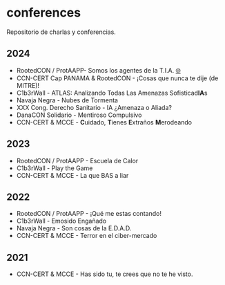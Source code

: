 # conferences
Repositorio de charlas y conferencias.

<div class="markdown-heading" dir="auto"><h2 tabindex="-1" class="heading-element" dir="auto">2024</h2></div>
<ul dir="auto">
<li>RootedCON / ProtAAPP- Somos los agentes de la T.I.A. <a href="https://github.com/3MilioRR/conferences/blob/main/Somos%20los%20agentes%20de%20la%20TIA%20%5BRootedCON%202024%5D.pdf">🌐</a></li>
<li>CCN-CERT Cap PANAMA & RootedCON - ¡Cosas que nunca te dije (de MITRE)!</li>
<li>C1b3rWall - ATLAS: Analizando Todas Las Amenazas Sofisticad<strong>IA</strong>s </li>
<li>Navaja Negra - Nubes de Tormenta </li>
<li>XXX Cong. Derecho Sanitario - IA ¿Amenaza o Aliada? </li>
<li>DanaCON Solidario - Mentiroso Compulsivo</li>
<li>CCN-CERT & MCCE - <strong>C</strong>uidado, <strong>T</strong>ienes <strong>E</strong>xtraños <strong>M</strong>erodeando</li>  
</ul>

<div class="markdown-heading" dir="auto"><h2 tabindex="-1" class="heading-element" dir="auto">2023</h2></div>
<ul dir="auto">
<li>RootedCON / ProtAAPP - Escuela de Calor</li>
<li>C1b3rWall - Play the Game</li>
<li>CCN-CERT & MCCE - La que BAS a liar</li>
</ul>

<div class="markdown-heading" dir="auto"><h2 tabindex="-1" class="heading-element" dir="auto">2022</h2></div>
<ul dir="auto">
<li>RootedCON / ProtAAPP - ¡Qué me estas contando!</li>
<li>C1b3rWall - Emosido Engañado</li>
<li>Navaja Negra - Son cosas de la E.D.A.D.</li>
<li>CCN-CERT & MCCE - Terror en el ciber-mercado</li>
</ul>

<div class="markdown-heading" dir="auto"><h2 tabindex="-1" class="heading-element" dir="auto">2021</h2></div>
<ul dir="auto">
<li>CCN-CERT & MCCE - Has sido tu, te crees que no te he visto.</li>
